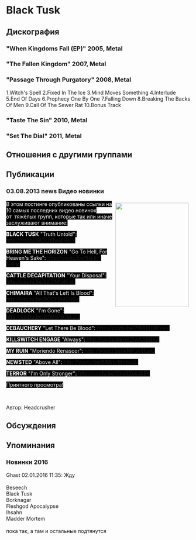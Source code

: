 # Black Tusk



## Дискография

### "When Kingdoms Fall (EP)" 2005, Metal



### "The Fallen Kingdom" 2007, Metal



### "Passage Through Purgatory" 2008, Metal

1.Witch's Spell
2.Fixed In The Ice
3.Mind Moves Something
4.Interlude
5.End Of Days
6.Prophecy One By One
7.Falling Down
8.Breaking The Backs Of Men
9.Call Of The Sewer Rat
10.Bonus Track

### "Taste The Sin" 2010, Metal



### "Set The Dial" 2011, Metal




## Отношения с другими группами


## Публикации

### 03.08.2013 news Видео новинки

<P><FONT style="BACKGROUND-COLOR: #000000" color=#ffffff><IMG border=0 hspace=5 alt="" vspace=5 align=right src="/images/news_rus/2013.08/26013.jpg" width=200 height=285>В этом постинге&nbsp;опубликованы ссылки на 10 самых последних видео новинок от&nbsp;&nbsp;тяжёлых групп, которые так или иначе заслуживают внимание:</FONT></P>
<P><FONT style="BACKGROUND-COLOR: #000000" color=#ffffff><STRONG>BLACK TUSK</STRONG> "Truth Untold": <A href="http://youtu.be/yJXIvu4HqiY">http://youtu.be/yJXIvu4HqiY</A></FONT></P>
<P><FONT style="BACKGROUND-COLOR: #000000" color=#ffffff><STRONG>BRING ME THE HORIZON</STRONG> "Go To Hell, For Heaven's Sake": <A href="http://youtu.be/9xLiI_-N4Hc">http://youtu.be/9xLiI_-N4Hc</A></FONT></P>
<P><FONT style="BACKGROUND-COLOR: #000000" color=#ffffff><STRONG>CATTLE DECAPITATION</STRONG> "Your Disposal": <A href="http://youtu.be/szOlMfoN-jU">http://youtu.be/szOlMfoN-jU</A></FONT></P>
<P><FONT style="BACKGROUND-COLOR: #000000" color=#ffffff><STRONG>CHIMAIRA</STRONG> "All That's Left Is Blood": <A href="http://youtu.be/9OCh9hIGbGo">http://youtu.be/9OCh9hIGbGo</A></FONT></P>
<P><FONT style="BACKGROUND-COLOR: #000000" color=#ffffff><STRONG>DEADLOCK</STRONG> "I'm Gone": <A href="http://youtu.be/R7M97B7bLZU">http://youtu.be/R7M97B7bLZU</A></FONT></P>
<P><FONT style="BACKGROUND-COLOR: #000000" color=#ffffff><STRONG>DEBAUCHERY</STRONG> "Let There Be Blood": <A href="http://youtu.be/7W8EU9HykoI">http://youtu.be/7W8EU9HykoI</A></FONT></P>
<P><FONT style="BACKGROUND-COLOR: #000000" color=#ffffff><STRONG>KILLSWITCH ENGAGE</STRONG> "Always": <A href="http://youtu.be/xcZIwXABBKA">http://youtu.be/xcZIwXABBKA</A></FONT></P>
<P><FONT style="BACKGROUND-COLOR: #000000" color=#ffffff><STRONG>MY RUIN</STRONG> "Moriendo Renascor": <A href="http://youtu.be/wNP_nITIuyQ">http://youtu.be/wNP_nITIuyQ</A></FONT></P>
<P><FONT style="BACKGROUND-COLOR: #000000" color=#ffffff><STRONG>NEWSTED</STRONG> "Above All": <A href="http://youtu.be/6AWprBmbyuU">http://youtu.be/6AWprBmbyuU</A></FONT></P>
<P><FONT style="BACKGROUND-COLOR: #000000" color=#ffffff><STRONG>TERROR</STRONG> "I'm Only Stronger": <A href="http://youtu.be/Gnx6ZusJbE4">http://youtu.be/Gnx6ZusJbE4</A></FONT></P>
<P><FONT style="BACKGROUND-COLOR: #000000" color=#ffffff>Приятного просмотра!</FONT></P>
<P>&nbsp;</P>
Автор: Headcrusher


## Обсуждения


## Упоминания

### Новинки 2016

Ghast 02.01.2016 11:35:
Жду<BR><BR>Beseech<BR>Black Tusk<BR>Borknagar<BR>Fleshgod Apocalypse<BR>Ihsahn<BR>Madder Mortem<BR><BR>пока так, а там и остальные подтянутся

